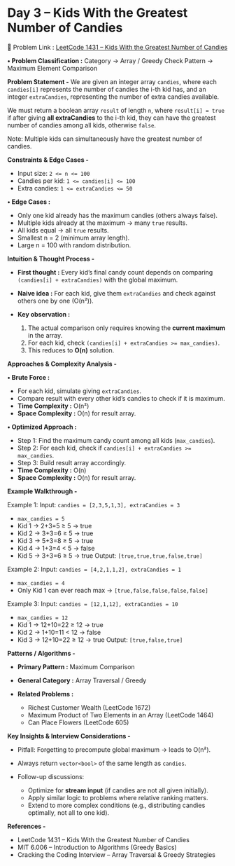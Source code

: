# Day 3 – Kids With the Greatest Number of Candies

🔗 Problem Link : [LeetCode 1431 – Kids With the Greatest Number of Candies](https://leetcode.com/problems/kids-with-the-greatest-number-of-candies/)

**• Problem Classification :**
Category → Array / Greedy Check
Pattern → Maximum Element Comparison


**Problem Statement -**
We are given an integer array `candies`, where each `candies[i]` represents the number of candies the i-th kid has, and an integer `extraCandies`, representing the number of extra candies available.

We must return a boolean array `result` of length `n`, where `result[i] = true` if after giving **all extraCandies** to the i-th kid, they can have the greatest number of candies among all kids, otherwise `false`.

Note: Multiple kids can simultaneously have the greatest number of candies.


**Constraints & Edge Cases -**

* Input size: `2 <= n <= 100`
* Candies per kid: `1 <= candies[i] <= 100`
* Extra candies: `1 <= extraCandies <= 50`

**• Edge Cases :**

* Only one kid already has the maximum candies (others always false).
* Multiple kids already at the maximum → many `true` results.
* All kids equal → all `true` results.
* Smallest n = 2 (minimum array length).
* Large n = 100 with random distribution.


**Intuition & Thought Process -**

* **First thought :** Every kid’s final candy count depends on comparing `(candies[i] + extraCandies)` with the global maximum.
* **Naive idea :** For each kid, give them `extraCandies` and check against others one by one (O(n²)).
* **Key observation :**

  1. The actual comparison only requires knowing the **current maximum** in the array.
  2. For each kid, check `(candies[i] + extraCandies >= max_candies)`.
  3. This reduces to **O(n)** solution.


**Approaches & Complexity Analysis -**

**• Brute Force :**

* For each kid, simulate giving `extraCandies`.
* Compare result with every other kid’s candies to check if it is maximum.
* **Time Complexity :** O(n²)
* **Space Complexity :** O(n) for result array.


**• Optimized Approach :**

* Step 1: Find the maximum candy count among all kids (`max_candies`).
* Step 2: For each kid, check if `candies[i] + extraCandies >= max_candies`.
* Step 3: Build result array accordingly.
* **Time Complexity :** O(n)
* **Space Complexity :** O(n) for result array.


**Example Walkthrough -**

Example 1:
Input: `candies = [2,3,5,1,3], extraCandies = 3`

* `max_candies = 5`
* Kid 1 → 2+3=5 ≥ 5 → true
* Kid 2 → 3+3=6 ≥ 5 → true
* Kid 3 → 5+3=8 ≥ 5 → true
* Kid 4 → 1+3=4 < 5 → false
* Kid 5 → 3+3=6 ≥ 5 → true
  Output: `[true,true,true,false,true]`

Example 2:
Input: `candies = [4,2,1,1,2], extraCandies = 1`

* `max_candies = 4`
* Only Kid 1 can ever reach max → `[true,false,false,false,false]`

Example 3:
Input: `candies = [12,1,12], extraCandies = 10`

* `max_candies = 12`
* Kid 1 → 12+10=22 ≥ 12 → true
* Kid 2 → 1+10=11 < 12 → false
* Kid 3 → 12+10=22 ≥ 12 → true
  Output: `[true,false,true]`


**Patterns / Algorithms -**

* **Primary Pattern :** Maximum Comparison
* **General Category :** Array Traversal / Greedy
* **Related Problems :**

  * Richest Customer Wealth (LeetCode 1672)
  * Maximum Product of Two Elements in an Array (LeetCode 1464)
  * Can Place Flowers (LeetCode 605)


**Key Insights & Interview Considerations -**

* Pitfall: Forgetting to precompute global maximum → leads to O(n²).
* Always return `vector<bool>` of the same length as `candies`.
* Follow-up discussions:

  * Optimize for **stream input** (if candies are not all given initially).
  * Apply similar logic to problems where relative ranking matters.
  * Extend to more complex conditions (e.g., distributing candies optimally, not all to one kid).


**References -**

* LeetCode 1431 – Kids With the Greatest Number of Candies
* MIT 6.006 – Introduction to Algorithms (Greedy Basics)
* Cracking the Coding Interview – Array Traversal & Greedy Strategies

